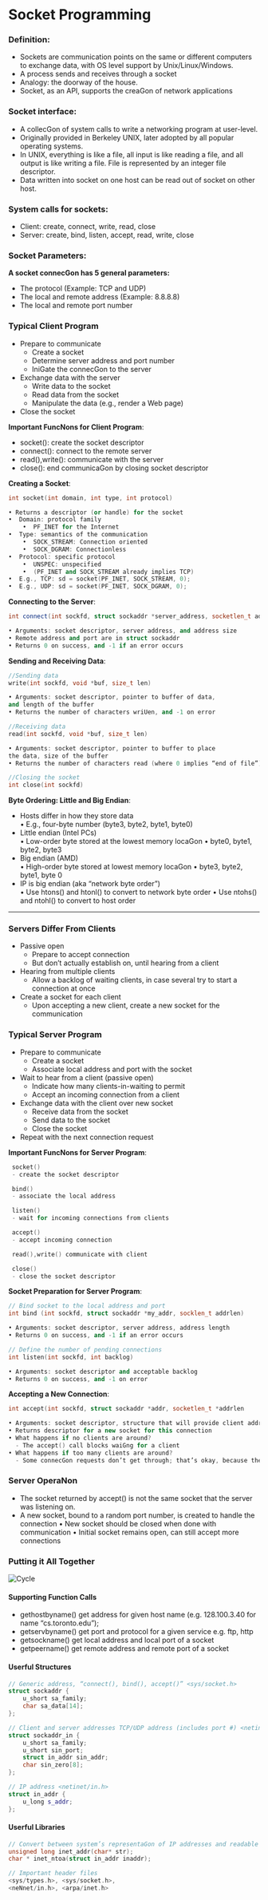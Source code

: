 # Socket Programming
### Definition:
- Sockets are communication points on the same or different computers to exchange data, with OS level support by Unix/Linux/Windows.
- A process sends and receives through a socket
- Analogy: the doorway of the house.
- Socket, as an API, supports the creaGon of network applications

### Socket interface:
- A collecGon of system calls to write a networking program at user-level.
- Originally provided in Berkeley UNIX, later adopted by all popular operating systems.
- In UNIX, everything is like a file, all input is like reading a file, and all output is like writing a file. File is represented by an integer file descriptor.
- Data written into socket on one host can be read out of socket on other host.

### System calls for sockets:
- Client: create, connect, write, read, close
- Server: create, bind, listen, accept, read, write, close

### Socket Parameters:
__A socket connecGon has 5 general parameters:__

- The protocol (Example: TCP and UDP)
- The local and remote address (Example: 8.8.8.8)
- The local and remote port number

### Typical Client Program
- Prepare to communicate
	- Create a socket
	- Determine server address and port number
	- IniGate the connecGon to the server
- Exchange data with the server
	- Write data to the socket
	- Read data from the socket
	- Manipulate the data (e.g., render a Web page)
- Close the socket

__Important FuncNons for Client Program__:

- socket(): create the socket descriptor
- connect(): connect to the remote server
- read(),write(): communicate with the server
- close(): end communicaGon by closing socket descriptor

__Creating a Socket__:

```cpp
int socket(int domain, int type, int protocol)

• Returns a descriptor (or handle) for the socket 
•  Domain: protocol family
	•  PF_INET for the Internet
•  Type: semantics of the communication
	•  SOCK_STREAM: Connection oriented
	•  SOCK_DGRAM: Connectionless 
•  Protocol: specific protocol
	•  UNSPEC: unspecified
	•  (PF_INET and SOCK_STREAM already implies TCP) 
•  E.g., TCP: sd = socket(PF_INET, SOCK_STREAM, 0);
•  E.g., UDP: sd = socket(PF_INET, SOCK_DGRAM, 0);
```

__Connecting to the Server__:

```cpp
int connect(int sockfd, struct sockaddr *server_address, socketlen_t addrlen)

• Arguments: socket descriptor, server address, and address size
• Remote address and port are in struct sockaddr 
• Returns 0 on success, and -1 if an error occurs
```

__Sending and Receiving Data__:

```cpp
//Sending data
write(int sockfd, void *buf, size_t len)

• Arguments: socket descriptor, pointer to buffer of data,
and length of the buffer
• Returns the number of characters wriUen, and -1 on error

//Receiving data
read(int sockfd, void *buf, size_t len)

• Arguments: socket descriptor, pointer to buffer to place
the data, size of the buffer
• Returns the number of characters read (where 0 implies “end of file”), and -1 on error

//Closing the socket
int close(int sockfd)
```

__Byte Ordering: Little and Big Endian__:

- Hosts differ in how they store data  
	• E.g., four-byte number (byte3, byte2, byte1, byte0)  
- Little endian (Intel PCs)  
	• Low-order byte stored at the lowest memory locaGon • byte0, byte1, byte2, byte3
- Big endian (AMD)  
	• High-order byte stored at lowest memory locaGon • byte3, byte2, byte1, byte 0
- IP is big endian (aka “network byte order”)  
	• Use htons() and htonl() to convert to network byte order • Use ntohs() and ntohl() to convert to host order

---

### Servers Differ From Clients
- Passive open
	- Prepare to accept connection
	- But don’t actually establish on, until hearing from a client
- Hearing from multiple clients
	- Allow a backlog of waiting clients, in case several try to start a connection at once
- Create a socket for each client
	- Upon accepting a new client, create a new socket for the communication

### Typical Server Program
- Prepare to communicate
	- Create a socket
	- Associate local address and port with the socket
- Wait to hear from a client (passive open)
	- Indicate how many clients-in-waiting to permit 
	- Accept an incoming connection from a client
- Exchange data with the client over new socket
 	- Receive data from the socket 
 	- Send data to the socket 
 	- Close the socket
- Repeat with the next connection request

__Important FuncNons for Server Program__:

```cpp
 socket()
 - create the socket descriptor

 bind()
 - associate the local address

 listen()
 - wait for incoming connections from clients

 accept()
 - accept incoming connection

 read(),write() communicate with client

 close()
 - close the socket descriptor
```

__Socket Preparation for Server Program__:

```cpp
// Bind socket to the local address and port
int bind (int sockfd, struct sockaddr *my_addr, socklen_t addrlen)

• Arguments: socket descriptor, server address, address length
• Returns 0 on success, and -1 if an error occurs

// Define the number of pending connections
int listen(int sockfd, int backlog)

• Arguments: socket descriptor and acceptable backlog 
• Returns 0 on success, and -1 on error
```

__Accepting a New Connection__:

```cpp
int accept(int sockfd, struct sockaddr *addr, socketlen_t *addrlen

• Arguments: socket descriptor, structure that will provide client address and port, and length of the structure
• Returns descriptor for a new socket for this connection 
• What happens if no clients are around?
  - The accept() call blocks waiGng for a client
• What happens if too many clients are around?
  - Some connecGon requests don’t get through; that’s okay, because the Internet makes no promises
```

### Server OperaNon
- The socket returned by accept() is not the same socket that the server was listening on.
- A new socket, bound to a random port number, is created to handle the connection
• New socket should be closed when done with communication
• Initial socket remains open, can still accept more connections

### Putting it All Together
![Cycle](img/cycle.png)

#### Supporting Function Calls
- gethostbyname() get address for given host name (e.g. 128.100.3.40 for name “cs.toronto.edu”);
- getservbyname() get port and protocol for a given service e.g. ftp, http
- getsockname() get local address and local port of a socket
- getpeername() get remote address and remote port of a socket

#### Userful Structures
```cpp
// Generic address, “connect(), bind(), accept()” <sys/socket.h>
struct sockaddr { 
	u_short sa_family;
	char sa_data[14]; 
};

// Client and server addresses TCP/UDP address (includes port #) <netinet/in.h>
struct sockaddr_in { 
	u_short sa_family; 
	u_short sin_port;
	struct in_addr sin_addr; 
	char sin_zero[8];
};

// IP address <netinet/in.h>
struct in_addr {
	u_long s_addr; 
};
```

#### Userful Libraries
```cpp
// Convert between system’s representaGon of IP addresses and readable strings (e.g.“128.100.3.40 ”)
unsigned long inet_addr(char* str);
char * inet_ntoa(struct in_addr inaddr);

// Important header files
<sys/types.h>, <sys/socket.h>, 
<neNnet/in.h>, <arpa/inet.h>
```
